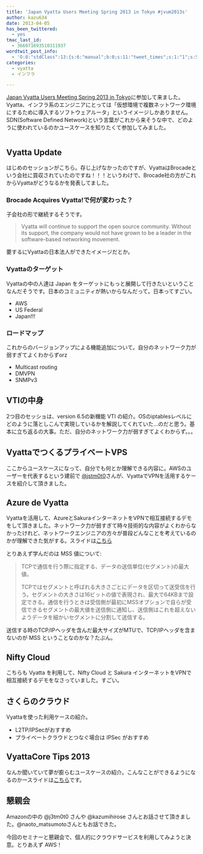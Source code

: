 ```yaml
---
title: 'Japan Vyatta Users Meeting Spring 2013 in Tokyo #jvum2013s'
author: kazu634
date: 2013-04-05
has_been_twittered:
  - yes
tmac_last_id:
  - 366071693510311937
wordtwit_post_info:
  - 'O:8:"stdClass":13:{s:6:"manual";b:0;s:11:"tweet_times";s:1:"1";s:5:"delay";s:1:"0";s:7:"enabled";s:1:"1";s:10:"separation";i:60;s:7:"version";s:3:"3.7";s:14:"tweet_template";b:0;s:6:"status";i:3;s:6:"result";a:0:{}s:13:"tweet_counter";i:1;s:13:"tweet_log_ids";a:0:{}s:9:"hash_tags";a:0:{}s:8:"accounts";a:1:{i:0;s:7:"kazu634";}}'
categories:
  - vyatta
  - インフラ

---
```

<a href="http://atnd.org/event/jvum2013s" onclick="__gaTracker('send', 'event', 'outbound-article', 'http://atnd.org/event/jvum2013s', 'Japan Vyatta Users Meeting Spring 2013 in Tokyo');">Japan Vyatta Users Meeting Spring 2013 in Tokyo</a>に参加して来ました。Vyatta、インフラ系のエンジニアにとっては「仮想環境で複数ネットワーク環境にするために導入するソフトウェアルータ」というイメージしかありません。SDN(Software Defined Network)という言葉がこれから来そうな中で、どのように使われているのかユースケースを知りたくて参加してみました。

<img class="aligncenter" alt="" src="http://www.vyatta-users.jp/390786964421033_547dc903.png" />
  
<!--more-->

## Vyatta Update

はじめのセッションがこちら。存じ上げなかったのですが、VyattaはBrocadeという会社に買収されていたのですね！！！というわけで、Brocade社の方がこれからVyattaがどうなるかを発表してました。

### Brocade Acquires Vyatta!で何が変わった？

子会社の形で継続するそうです。

> Vyatta will continue to support the open source community. Without its support, the company would not have grown to be a leader in the software-based networking movement.

要するにVyattaの日本法人ができたイメージだとか。

### Vyattaのターゲット

Vyattaの中の人達は Japan をターゲットにもっと展開して行きたいということなんだそうです。日本のコミュニティが熱いからなんだって。日本ってすごい。

  * AWS
  * US Federal
  * Japan!!!

### ロードマップ

これからのバージョンアップによる機能追加について。自分のネットワーク力が弱すぎてよくわからずorz

  * Multicast routing
  * DMVPN
  * SNMPv3

## VTIの中身

2つ目のセッショは、version 6.5の新機能 VTI の紹介。OSのiptablesレベルにどのように落としこんで実現しているかを解説してくれていた…のだと思う。基本に立ち返るの大事。ただ、自分のネットワーク力が弱すぎてよくわからず。。。

## VyattaでつくるプライベートVPS

ここからユースケースになって、自分でも何とか理解できる内容に。AWSのユーザーを代表するという建前で <a href="http://d.hatena.ne.jp/j3tm0t0/" onclick="__gaTracker('send', 'event', 'outbound-article', 'http://d.hatena.ne.jp/j3tm0t0/', '@jstm0t0');" target="_blank">@jstm0t0</a>さんが、VyattaでVPNを活用するケースを紹介して頂きました。

## Azure de Vyatta

Vyattaを活用して、AzureとSakuraインターネットをVPNで相互接続するデモをして頂きました。ネットワーク力が弱すぎて時々技術的な内容がよくわからなかったけれど、ネットワークエンジニアの方々が普段どんなことを考えているのかが理解できた気がする。スライドは<a href="http://www.slideshare.net/kazumihirose/" onclick="__gaTracker('send', 'event', 'outbound-article', 'http://www.slideshare.net/kazumihirose/', 'こちら');" target="_blank">こちら</a>

とりあえず学んだのは MSS 値について:

> TCPで通信を行う際に指定する、データの送信単位(セグメント)の最大値。
> 
> TCPではセグメントと呼ばれる大きさごとにデータを区切って送受信を行う。セグメントの大きさは16ビットの値で表現され、最大で64KBまで設定できる。通信を行うときは受信側が最初にMSSオプションで自らが受信できるセグメントの最大値を送信側に通知し、送信側はこれを超えないようデータを細かいセグメントに分割して送信する。

送信する時のTCP/IPヘッダを含んだ最大サイズがMTUで、TCP/IPヘッダを含まないのが MSS ということなのかな？たぶん。

## Nifty Cloud

こちらも Vyatta を利用して、Nifty Cloud と Sakura インターネットをVPNで相互接続するデモをなさっていました。すごい。

## さくらのクラウド

Vyattaを使った利用ケースの紹介。

  * L2TP/IPSecがおすすめ
  * プライベートクラウドとつなぐ場合は IPSec がおすすめ

## VyattaCore Tips 2013

なんか聞いていて夢が膨らむユースケースの紹介。こんなことができるようになるのかースライドは<a href="http://www.slideshare.net/naotomatsumoto/vyattacore-tips2013" onclick="__gaTracker('send', 'event', 'outbound-article', 'http://www.slideshare.net/naotomatsumoto/vyattacore-tips2013', 'こちら');" target="_blank">こちら</a>です。

## 懇親会

Amazonの中の @j3tm0t0 さんや @kazumihirose さんとお話させて頂きました。@naoto_matsumotoさんともお話できた。

今回のセミナーと懇親会で、個人的にクラウドサービスを利用してみようと決意。とりあえず AWS！
